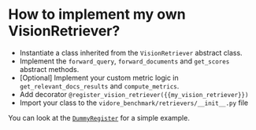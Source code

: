 # How to implement my own VisionRetriever?

- Instantiate a class inherited from the `VisionRetriever` abstract class.
- Implement the `forward_query`, `forward_documents` and `get_scores` abstract methods.
- [Optional] Implement your custom metric logic in `get_relevant_docs_results` and `compute_metrics`.
- Add decorator `@register_vision_retriever({{my_vision_retriever}})`
- Import your class to the `vidore_benchmark/retrievers/__init__.py` file

You can look at the [`DummyRegister`](https://github.com/tonywu71/vidore-benchmark/blob/main/src/vidore_benchmark/retrievers/dummy_retriever.py) for a simple example.
